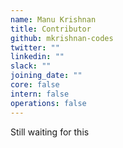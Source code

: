 ```yaml
---
name: Manu Krishnan
title: Contributor
github: mkrishnan-codes
twitter: ""
linkedin: ""
slack: ""
joining_date: ""
core: false
intern: false
operations: false
---
```


Still waiting for this
